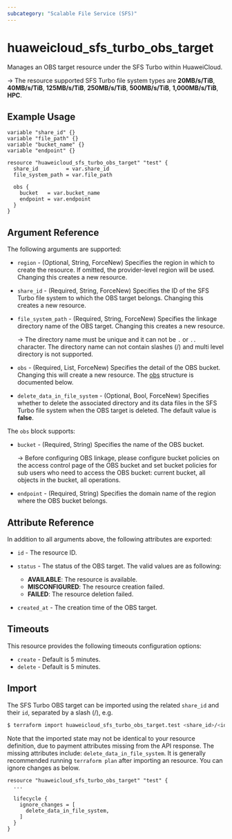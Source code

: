 ```yaml
---
subcategory: "Scalable File Service (SFS)"
---
```


# huaweicloud_sfs_turbo_obs_target

Manages an OBS target resource under the SFS Turbo within HuaweiCloud.

-> The resource supported SFS Turbo file system types are **20MB/s/TiB**, **40MB/s/TiB**, **125MB/s/TiB**,
  **250MB/s/TiB**, **500MB/s/TiB**, **1,000MB/s/TiB**, **HPC**.

## Example Usage

```hcl
variable "share_id" {}
variable "file_path" {}
variable "bucket_name" {}
variable "endpoint" {}

resource "huaweicloud_sfs_turbo_obs_target" "test" {
  share_id         = var.share_id
  file_system_path = var.file_path

  obs {
    bucket   = var.bucket_name
    endpoint = var.endpoint
  }
}
```

## Argument Reference

The following arguments are supported:

* `region` - (Optional, String, ForceNew) Specifies the region in which to create the resource.
  If omitted, the provider-level region will be used. Changing this creates a new resource.

* `share_id` - (Required, String, ForceNew) Specifies the ID of the SFS Turbo file system to which the OBS target
  belongs. Changing this creates a new resource.

* `file_system_path` - (Required, String, ForceNew) Specifies the linkage directory name of the OBS target.
  Changing this creates a new resource.

  -> The directory name must be unique and it can not be `.` or `..` character. The directory name can not contain
    slashes (/) and multi level directory is not supported.

* `obs` - (Required, List, ForceNew) Specifies the detail of the OBS bucket. Changing this will create a new resource.
  The [obs](#target_obs) structure is documented below.

* `delete_data_in_file_system` - (Optional, Bool, ForceNew) Specifies whether to delete the associated directory and
  its data files in the  SFS Turbo file system when the OBS target is deleted. The default value is **false**.

<a name="target_obs"></a>
The `obs` block supports:

* `bucket` - (Required, String) Specifies the name of the OBS bucket.

  -> Before configuring OBS linkage, please configure bucket policies on the access control page of the OBS bucket and
    set bucket policies for sub users who need to access the OBS bucket: current bucket, all objects in the bucket,
    all operations.

* `endpoint` - (Required, String) Specifies the domain name of the region where the OBS bucket belongs.

## Attribute Reference

In addition to all arguments above, the following attributes are exported:

* `id` - The resource ID.

* `status` - The status of the OBS target. The valid values are as following:
  + **AVAILABLE**: The resource is available.
  + **MISCONFIGURED**: The resource creation failed.
  + **FAILED**: The resource deletion failed.

* `created_at` - The creation time of the OBS target.

## Timeouts

This resource provides the following timeouts configuration options:

* `create` - Default is 5 minutes.
* `delete` - Default is 5 minutes.

## Import

The SFS Turbo OBS target can be imported using the related `share_id` and their `id`, separated by a slash (/), e.g.

```bash
$ terraform import huaweicloud_sfs_turbo_obs_target.test <share_id>/<id>
```

Note that the imported state may not be identical to your resource definition, due to payment attributes missing from
the API response.
The missing attributes include: `delete_data_in_file_system`.
It is generally recommended running `terraform plan` after importing an resource.
You can ignore changes as below.

```hcl
resource "huaweicloud_sfs_turbo_obs_target" "test" {
  ...

  lifecycle {
    ignore_changes = [
      delete_data_in_file_system,
    ]
  }
}
```
